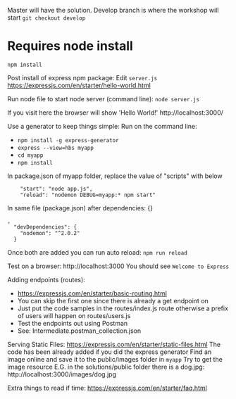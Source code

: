 Master will have the solution. Develop branch is where the workshop will start
`git checkout develop`

# Requires node install
`npm install`

Post install of express npm package:
Edit `server.js`
https://expressjs.com/en/starter/hello-world.html

Run node file to start node server (command line):
`node server.js`

If you visit here the browser will show 'Hello World!'
http://localhost:3000/

Use a generator to keep things simple:
Run on the command line: 
- `npm install -g express-generator`
- `express --view=hbs myapp`
- `cd myapp`
- `npm install`

In package.json of myapp folder, replace the value of "scripts" with below
```
    "start": "node app.js",
    "reload": "nodemon DEBUG=myapp:* npm start"
```
In same file (package.json) after dependencies: {}
```
,
  "devDependencies": {
    "nodemon": "^2.0.2"
  }
```

Once both are added you can run auto reload: `npm run reload`

Test on a browser: http://localhost:3000
You should see `Welcome to Express`

Adding endpoints (routes):
- https://expressjs.com/en/starter/basic-routing.html
- You can skip the first one since there is already a get endpoint on
- Just put the code samples in the routes/index.js route otherwise a prefix of users will happen on routes/users.js
- Test the endpoints out using Postman
- See: Intermediate.postman_collection.json

Serving Static Files:
https://expressjs.com/en/starter/static-files.html
The code has been already added if you did the express generator
Find an image online and save it to the public/images folder in `myapp`
Try to get the image resource
E.G. in the solutions/public folder there is a dog.jpg: http://localhost:3000/images/dog.jpg

Extra things to read if time:
https://expressjs.com/en/starter/faq.html

